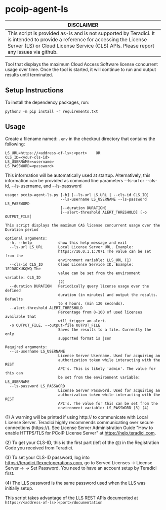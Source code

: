 # pcoip-agent-ls

| DISCLAIMER |
| --- |
| This script is provided as-is and is not supported by Teradici. It is intended to provide a reference for accessing the License Server (LS) or Cloud License Service (CLS) APIs. Please report any issues via github. |


Tool that displays the maximum Cloud Access Software license concurrent usage over time.
Once the tool is started, it will continue to run and output results until terminated.


## Setup Instructions

To install the dependency packages, run:

```
python3 -m pip install -r requirements.txt
```

## Usage

Create a filename named: ```.env``` in the checkout directory that contains the following:


```
LS_URL=https://<address-of-ls>:<port>    OR
CLS_ID=<your-cls-id>
LS_USERNAME=<username>
LS_PASSWORD=<password>
```

This information will be automatically used at startup. Alternatively, this
information can be provided as command line parameters --ls-url or --cls-id,
--ls-username, and --ls-password

```
usage: pcoip-agent-ls.py [-h] [--ls-url LS_URL | --cls-id CLS_ID]
                         --ls-username LS_USERNAME --ls-password LS_PASSWORD
                         [--duration DURATION]
                         [--alert-threshold ALERT_THRESHOLD] [-o OUTPUT_FILE]

This script displays the maximum CAS license concurrent usage over the
Duration period

optional arguments:
  -h, --help            show this help message and exit
  --ls-url LS_URL       Local License Server URL. Example:
                        https://10.0.1.1:7071 The value can be set from the
                        environment variable: LLS_URL (1)
  --cls-id CLS_ID       Cloud License Service ID. Example: 1EJD8DXUKQWQ The
                        value can be set from the environment variable: CLS_ID
                        (2)
  --duration DURATION   Periodically query license usage over the defined
                        duration (in minutes) and output the results. Defaults
                        to 4 hours. (min 120 seconds).
  --alert-threshold ALERT_THRESHOLD
                        Percentage from 0-100 of used licenses available that
                        will trigger an alert.
  -o OUTPUT_FILE, --output-file OUTPUT_FILE
                        Saves the results to a file. Currently the only
                        supported format is json

Required arguments:
  --ls-username LS_USERNAME
                        License Server Username. Used for acquiring an
                        authorization token while interacting with the REST
                        API's. This is likely 'admin'. The value for this can
                        be set from the environment variable: LS_USERNAME
  --ls-password LS_PASSWORD
                        License Server Password. Used for acquiring an
                        authorization token while interacting with the REST
                        API's. The value for this can be set from the
                        environment variable: LS_PASSWORD (3) (4)
```

(1) A warning will be printed if using http:// to communicate with Local License Server. Teradici
highly recommends communicating over secure connections (https://). See License Server
Administration Guide "How to enable HTTPS/TLS for PCoIP License Server" at
https://help.teradici.com.

(2) To get your CLS-ID, this is the first part (left of the @) in the Registration Code
you received from Teradici.

(3) To set your CLS-ID password, log into https://teradici.flexnetoperations.com, go to
Served Licenses -> License Server -> <your CLS ID> -> Set Password. You need to have 
an account setup by Teradici first.

(4) The LLS password is the same password used when the LLS was initially setup.


This script takes advantage of the LLS REST APIs documented at
```https://<address-of-ls>:<port>/documentation```
